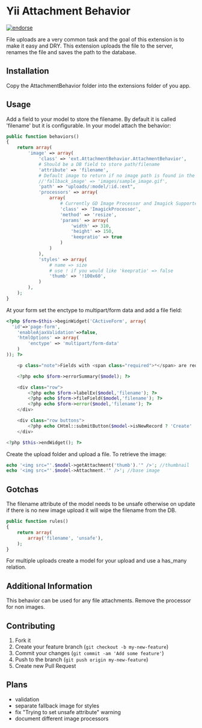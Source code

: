 Yii Attachment Behavior
=======================
[![endorse](http://api.coderwall.com/gregmolnar/endorsecount.png)](http://coderwall.com/gregmolnar)

File uploads are a very common task and the goal of this extension is to make it easy and DRY.
This extension uploads the file to the server, renames the file and saves the path to the database.

Installation
------------

Copy the AttachmentBehavior folder into the extensions folder of you app.

Usage
----
Add a field to your model to store the filename. By default it is called 'filename' but it is configurable.
In your model attach the behavior:
```php
public function behaviors()
{
	return array(
		'image' => array(
			'class' => 'ext.AttachmentBehavior.AttachmentBehavior',
			# Should be a DB field to store path/filename
			'attribute' => 'filename',
			# Default image to return if no image path is found in the DB
			//'fallback_image' => 'images/sample_image.gif',
			'path' => "uploads/:model/:id.:ext",
			'processors' => array(
				array(
					# Currently GD Image Processor and Imagick Supported
					'class' => 'ImagickProcessor',
					'method' => 'resize',
					'params' => array(
						'width' => 310,
						'height' => 150,
						'keepratio' => true
					)
				)
			),
			'styles' => array(
				# name => size 
				# use ! if you would like 'keepratio' => false
				'thumb' => '!100x60',
			)			
		),
	);
}
```
At your form set the enctype to multipart/form data and add a file field:
```php
<?php $form=$this->beginWidget('CActiveForm', array(
  'id'=>'page-form',
	'enableAjaxValidation'=>false,
	'htmlOptions' => array(
		'enctype' => 'multipart/form-data'
	)
)); ?>

	<p class="note">Fields with <span class="required">*</span> are required.</p>

	<?php echo $form->errorSummary($model); ?>

	<div class="row">
		<?php echo $form->labelEx($model,'filename'); ?>
		<?php echo $form->fileField($model,'filename'); ?>
		<?php echo $form->error($model,'filename'); ?>
	</div>

	<div class="row buttons">
		<?php echo CHtml::submitButton($model->isNewRecord ? 'Create' : 'Save'); ?>
	</div>

<?php $this->endWidget(); ?>
```

Create the upload folder and upload a file.
To retrieve the image:
```php
echo '<img src="'.$model->getAttachment('thumb').'" />'; //thumbnail
echo '<img src="'.$model->Attachment.'" />'; //base image
```

Gotchas
-------
The filename attribute of the model needs to be unsafe otherwise on update if there is no new image upload it will wipe the filename from the DB.
```php 
public function rules()
{
    return array(
		array('filename', 'unsafe'),
    );
}
```
For multiple uploads create a model for your upload and use a has_many relation.

Additional Information
----------------------
This behavior can be used for any file attachments. Remove the processor for non images.

Contributing
------------
1. Fork it
2. Create your feature branch (`git checkout -b my-new-feature`)
3. Commit your changes (`git commit -am 'Add some feature'`)
4. Push to the branch (`git push origin my-new-feature`)
5. Create new Pull Request

Plans
-----
* validation
* separate fallback image for styles
* fix "Trying to set unsafe attribute" warning
* document different image processors 

